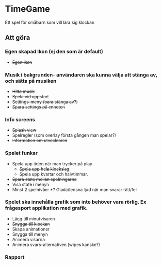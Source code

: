 # TimeGame

Ett spel för småbarn som vill lära sig klockan.

## Att göra

### Egen skapad Ikon (ej den som är default)
* ~~Egen ikon~~

### Musik i bakgrunden- användaren ska kunna välja att stänga av, och sätta på musiken
* ~~Hitta musik~~
* ~~Spela vid uppstart~~
* ~~Settings-meny (bara stänga av?)~~
* ~~Spara settings på enheten~~

### Info screens
* ~~Splash view~~
* Spelregler (som overlay första gången man spelar?)
* ~~Information om utvecklaren~~

### Spelet funkar
* Spela upp tiden när man trycker på play
    * ~~Spela upp hela klockslag~~
    * Spela upp kvartar och halvtimmar.
* ~~Spara state mellan spelningarna~~
* Visa state i menyn
* Minst 2 spelnivåer
*? Glada/ledsna ljud när man svarar rätt/fel

### Spelet ska innehålla grafik som inte behöver vara rörlig. Ex frågesport applikation med grafik. 
* ~~Lägg till minutvisaren~~
* ~~Snygga till klockan~~
* Skapa animationer
* Snygga till menyn
* Animera visarna
* Animera svars-alternativen (wipes kanske?)

### Rapport